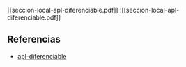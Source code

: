 [[seccion-local-apl-diferenciable.pdf]]
![[seccion-local-apl-diferenciable.pdf]]

## Referencias
- [apl-diferenciable](./apl-diferenciable.md)
